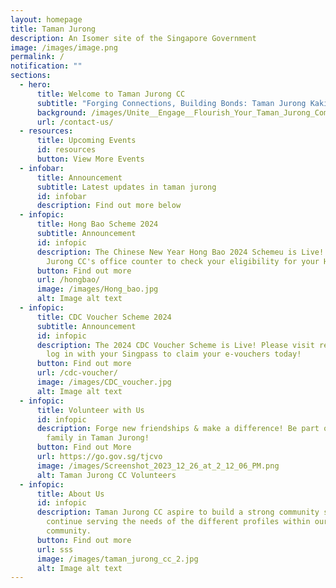 ```yaml
---
layout: homepage
title: Taman Jurong
description: An Isomer site of the Singapore Government
image: /images/image.png
permalink: /
notification: ""
sections:
  - hero:
      title: Welcome to Taman Jurong CC
      subtitle: "Forging Connections, Building Bonds: Taman Jurong Kakis"
      background: /images/Unite__Engage__Flourish_Your_Taman_Jurong_Community_Hub.png
      url: /contact-us/
  - resources:
      title: Upcoming Events
      id: resources
      button: View More Events
  - infobar:
      title: Announcement
      subtitle: Latest updates in taman jurong
      id: infobar
      description: Find out more below
  - infopic:
      title: Hong Bao Scheme 2024
      subtitle: Announcement
      id: infopic
      description: The Chinese New Year Hong Bao 2024 Schemeu is Live! Head to Taman
        Jurong CC's office counter to check your eligibility for your Hong Bao!
      button: Find out more
      url: /hongbao/
      image: /images/Hong_bao.jpg
      alt: Image alt text
  - infopic:
      title: CDC Voucher Scheme 2024
      subtitle: Announcement
      id: infopic
      description: The 2024 CDC Voucher Scheme is Live! Please visit redeem.gov.sg and
        log in with your Singpass to claim your e-vouchers today!
      button: Find out more
      url: /cdc-voucher/
      image: /images/CDC_voucher.jpg
      alt: Image alt text
  - infopic:
      title: Volunteer with Us
      id: infopic
      description: Forge new friendships & make a difference! Be part of our volunteer
        family in Taman Jurong!
      button: Find out More
      url: https://go.gov.sg/tjcvo
      image: /images/Screenshot_2023_12_26_at_2_12_06_PM.png
      alt: Taman Jurong CC Volunteers
  - infopic:
      title: About Us
      id: infopic
      description: Taman Jurong CC aspire to build a strong community spirit and
        continue serving the needs of the different profiles within our
        community.
      button: Find out more
      url: sss
      image: /images/taman_jurong_cc_2.jpg
      alt: Image alt text
---
```

